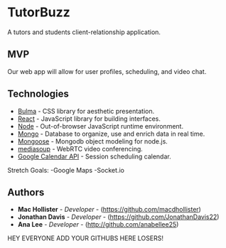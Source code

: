 # TutorBuzz

A tutors and students client-relationship application.

## MVP

Our web app will allow for user profiles, scheduling, and video chat.

##

## Technologies

* [Bulma](https://bulma.io/) - CSS library for aesthetic presentation.
* [React](https://reactjs.org/) - JavaScript library for building interfaces.
* [Node](https://nodejs.org/en/) - Out-of-browser JavaScript runtime environment.
* [Mongo](https://www.mongodb.com/) - Database to organize, use and enrich data in real time.
* [Mongoose](https://mongoosejs.com/) - Mongodb object modeling for node.js.
* [mediasoup](https://mediasoup.org/) - WebRTC video conferencing.
* [Google Calendar API](https://developers.google.com/calendar/) - Session scheduling calendar.

Stretch Goals:
-Google Maps
-Socket.io

## Authors

* **Mac Hollister** - *Developer* - (https://github.com/macdhollister)
* **Jonathan Davis** - *Developer* - (https://github.com/JonathanDavis22)
* **Ana Lee** - *Developer* - (http://github.com/anabellee25)

HEY EVERYONE ADD YOUR GITHUBS HERE LOSERS!

